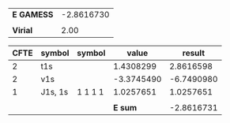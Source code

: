 <div class="grid-wrapper" id="integrals-table-2">

<div id="table1">

|              |            |
| ------------ | ---------- |
| **E GAMESS** | -2.8616730 |
|              |            |
| **Virial**   | 2.00       |

</div>

<div id="table2">

| CFTE | symbol  | symbol  | value      | result     |
| ---- | ------- | ------- | ---------- | ---------- |
| 2    | t1s     |         | 1.4308299  | 2.8616598  |
| 2    | v1s     |         | -3.3745490 | -6.7490980 |
| 1    | J1s, 1s | 1 1 1 1 | 1.0257651  | 1.0257651  |
|      |         |         |            |            |
|      |         |         | **E sum**  | -2.8616731 |

</div>

</div>
